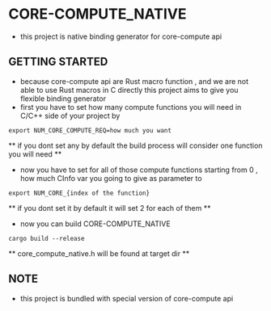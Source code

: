 # CORE-COMPUTE_NATIVE
- this project is native binding generator for core-compute api

## GETTING STARTED
- because core-compute api are Rust macro function , and we are not able to use Rust macros in C directly this project aims to give you
flexible binding generator
- first you have to set how many compute functions you will need in C/C++ side of your project by 
```shell
export NUM_CORE_COMPUTE_REQ=how much you want
```
** if you dont set any by default the build process will consider one function you will need **

- now you have to set for all of those compute functions starting from 0 , how much CInfo var you going to give as parameter to 
```shell
export NUM_CORE_{index of the function}
```
** if you dont set it by default it will set 2 for each of them **

- now you can build CORE-COMPUTE_NATIVE
```shell 
cargo build --release
```

** core_compute_native.h will be found at target dir **


## NOTE 
- this project is bundled with special version of core-compute api
